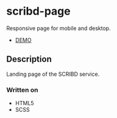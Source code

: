 # scribd-page

Responsive page for mobile and desktop.

- [DEMO](https://Kate-Khon.github.io/scribd-page)

## Description

Landing page of the SCRIBD service.

### Written on
* HTML5
* SCSS
